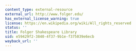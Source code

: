 ```yaml
---
content_type: external-resource
external_url: http://www.folger.edu/
has_external_license_warning: true
license: https://en.wikipedia.org/wiki/All_rights_reserved
status: ''
title: Folger Shakespeare Library
uid: e59429f2-3840-4f37-9b1e-f375039e6ecb
wayback_url: ''
---
```

